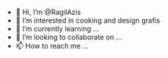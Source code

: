 - 👋 Hi, I’m @RagilAzis
- 👀 I’m interested in cooking and design grafis
- 🌱 I’m currently learning ...
- 💞️ I’m looking to collaborate on ...
- 📫 How to reach me ...

<!---
RagilAzis/RagilAzis is a ✨ special ✨ repository because its `README.md` (this file) appears on your GitHub profile.
You can click the Preview link to take a look at your changes.
--->
